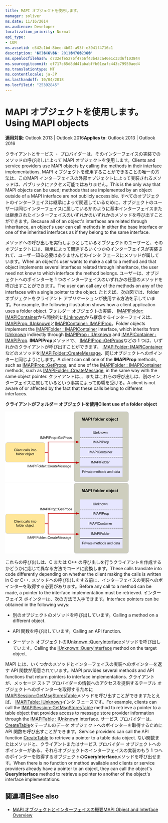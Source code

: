 ```yaml
---
title: MAPI オブジェクトを使用します。
manager: soliver
ms.date: 11/16/2014
ms.audience: Developer
localization_priority: Normal
api_type:
- COM
ms.assetid: e342c1bd-8bee-4b02-a93f-e3941f4716c1
description: '�ŏI�X�V��: 2011�N7��23��'
ms.openlocfilehash: d732efe5276f4756f43b4aca46e1c33d6f103844
ms.sourcegitcommit: ef717c65d8dd41ababffb01eafc443c79950aed4
ms.translationtype: MT
ms.contentlocale: ja-JP
ms.lasthandoff: 10/04/2018
ms.locfileid: "25392845"
---
```

# <a name="using-mapi-objects"></a><span data-ttu-id="98b62-103">MAPI オブジェクトを使用します。</span><span class="sxs-lookup"><span data-stu-id="98b62-103">Using MAPI objects</span></span>

<span data-ttu-id="98b62-104">**適用対象**: Outlook 2013 | Outlook 2016</span><span class="sxs-lookup"><span data-stu-id="98b62-104">**Applies to**: Outlook 2013 | Outlook 2016</span></span> 
  
<span data-ttu-id="98b62-105">クライアントとサービス ・ プロバイダーは、そのインターフェイスの実装でのメソッドの呼び出しによって MAPI オブジェクトを使用します。</span><span class="sxs-lookup"><span data-stu-id="98b62-105">Clients and service providers use MAPI objects by calling the methods in their interface implementations.</span></span> <span data-ttu-id="98b62-106">MAPI オブジェクトを使用することができることの唯一の方法は、このMAPI インターフェイスの外部オブジェクトによって実装されるメソッドは、パブリックにアクセス可能ではありません。</span><span class="sxs-lookup"><span data-stu-id="98b62-106">This is the only way that MAPI objects can be used; methods that are implemented by an object outside of a MAPI interface are not publicly accessible.</span></span> <span data-ttu-id="98b62-107">すべてのオブジェクトのインターフェイスは継承によって関連しているために、オブジェクトのユーザーは同じインターフェイスに属しているかのように基本インターフェイスまたは継承されたインターフェイスのいずれかのいずれかのメソッドを呼び出すことができます。</span><span class="sxs-lookup"><span data-stu-id="98b62-107">Because all of an object's interfaces are related through inheritance, an object's user can call methods in either the base interface or one of the inherited interfaces as if they belong to the same interface.</span></span> 
  
<span data-ttu-id="98b62-108">メソッドへの呼び出しを実行しようとしているオブジェクトのユーザーと、そのオブジェクトには、継承によって関連するいくつかのインターフェイスが実装されて、ユーザー知る必要はありませんどのインタ フェースにメソッドが属しています。</span><span class="sxs-lookup"><span data-stu-id="98b62-108">When an object's user wants to make a call to a method and that object implements several interfaces related through inheritance, the user need not know to which interface the method belongs.</span></span> <span data-ttu-id="98b62-109">ユーザーは、オブジェクトへのポインターを 1 つのインターフェイスのいずれかの任意のメソッドを呼び出すことができます。</span><span class="sxs-lookup"><span data-stu-id="98b62-109">The user can call any of the methods on any of the interfaces with a single pointer to the object.</span></span> <span data-ttu-id="98b62-110">たとえば、次の図では、folder オブジェクトをクライアント アプリケーションが使用する方法を示しています。</span><span class="sxs-lookup"><span data-stu-id="98b62-110">For example, the following illustration shows how a client application uses a folder object.</span></span> <span data-ttu-id="98b62-111">フォルダー オブジェクトの実装、 [IMAPIFolder: IMAPIContainer](imapifolderimapicontainer.md)から間接的に[IUnknown](https://msdn.microsoft.com/library/33f1d79a-33fc-4ce5-a372-e08bda378332%28Office.15%29.aspx)から継承するインターフェイスは、 [IMAPIProp: IUnknown](imapipropiunknown.md)と[IMAPIContainer: IMAPIProp](imapicontainerimapiprop.md)。</span><span class="sxs-lookup"><span data-stu-id="98b62-111">Folder objects implement the [IMAPIFolder : IMAPIContainer](imapifolderimapicontainer.md) interface, which inherits from [IUnknown](https://msdn.microsoft.com/library/33f1d79a-33fc-4ce5-a372-e08bda378332%28Office.15%29.aspx) indirectly through [IMAPIProp : IUnknown](imapipropiunknown.md) and [IMAPIContainer : IMAPIProp](imapicontainerimapiprop.md).</span></span> <span data-ttu-id="98b62-112">**IMAPIProp**メソッドで、 [IMAPIProp::GetProps](imapiprop-getprops.md)などの 1 つは、いずれかのクライアントが呼び出すことができます、 [IMAPIFolder: IMAPIContainer](imapifolderimapicontainer.md)などのメソッドを[IMAPIFolder::CreateMessage](imapifolder-createmessage.md)、同じオブジェクトへのポインターと同じようにします。</span><span class="sxs-lookup"><span data-stu-id="98b62-112">A client can call one of the **IMAPIProp** methods, such as [IMAPIProp::GetProps](imapiprop-getprops.md), and one of the [IMAPIFolder : IMAPIContainer](imapifolderimapicontainer.md) methods, such as [IMAPIFolder::CreateMessage](imapifolder-createmessage.md), in the same way with the same object pointer.</span></span> <span data-ttu-id="98b62-113">クライアントは、、またはこれらの呼び出しは、別のインターフェイスに属しているという事実によって影響を受ける。</span><span class="sxs-lookup"><span data-stu-id="98b62-113">A client is not aware of or affected by the fact that these calls belong to different interfaces.</span></span>
  
<span data-ttu-id="98b62-114">**クライアントがフォルダー オブジェクトを使用**</span><span class="sxs-lookup"><span data-stu-id="98b62-114">**Client use of a folder object**</span></span>
  
<span data-ttu-id="98b62-115">![クライアントは、フォルダー オブジェクトの使用](media/amapi_40.gif "クライアントは、フォルダー オブジェクトの使用")</span><span class="sxs-lookup"><span data-stu-id="98b62-115">![Client use of a folder object](media/amapi_40.gif "Client use of a folder object")</span></span>
  
<span data-ttu-id="98b62-116">これらの呼び出しは、C または C++ の呼び出しを行うクライアントを作成するかどうかに応じて異なる方法でコードに変換します。</span><span class="sxs-lookup"><span data-stu-id="98b62-116">These calls translate into code differently depending on whether the client making the calls is written in C or C++.</span></span> <span data-ttu-id="98b62-117">メソッドへの呼び出しをする前に、インターフェイスの実装へのポインターを取得する必要があります。</span><span class="sxs-lookup"><span data-stu-id="98b62-117">Before any call to a method can be made, a pointer to the interface implementation must be retrieved.</span></span> <span data-ttu-id="98b62-118">インターフェイス ポインターは、次の方法で入手できます。</span><span class="sxs-lookup"><span data-stu-id="98b62-118">Interface pointers can be obtained in the following ways:</span></span>
  
- <span data-ttu-id="98b62-119">別のオブジェクトのメソッドを呼び出しています。</span><span class="sxs-lookup"><span data-stu-id="98b62-119">Calling a method on a different object.</span></span>
    
- <span data-ttu-id="98b62-120">API 関数を呼び出しています。</span><span class="sxs-lookup"><span data-stu-id="98b62-120">Calling an API function.</span></span>
    
- <span data-ttu-id="98b62-121">ターゲット オブジェクトの[IUnknown::QueryInterface](https://msdn.microsoft.com/library/54d5ff80-18db-43f2-b636-f93ac053146d%28Office.15%29.aspx)メソッドを呼び出しています。</span><span class="sxs-lookup"><span data-stu-id="98b62-121">Calling the [IUnknown::QueryInterface](https://msdn.microsoft.com/library/54d5ff80-18db-43f2-b636-f93ac053146d%28Office.15%29.aspx) method on the target object.</span></span> 
    
<span data-ttu-id="98b62-122">MAPI には、いくつかのメソッドとインターフェイスの実装へのポインターを返す API 関数が用意されています。</span><span class="sxs-lookup"><span data-stu-id="98b62-122">MAPI provides several methods and API functions that return pointers to interface implementations.</span></span> <span data-ttu-id="98b62-123">クライアントが、メッセージ ストア プロバイダーの情報へのアクセスを提供するテーブル オブジェクトへのポインターを取得するために[IMAPISession::GetMsgStoresTable](imapisession-getmsgstorestable.md)メソッドを呼び出すことができますたとえば、 [IMAPITable: IUnknown](imapitableiunknown.md)インタ フェースです。</span><span class="sxs-lookup"><span data-stu-id="98b62-123">For example, clients can call the [IMAPISession::GetMsgStoresTable](imapisession-getmsgstorestable.md) method to retrieve a pointer to a table object that provides access to message store provider information through the [IMAPITable : IUnknown](imapitableiunknown.md) interface.</span></span> <span data-ttu-id="98b62-124">サービス プロバイダーは、 [CreateTable](createtable.md)をテーブルのデータ オブジェクトへのポインターを取得するために API 関数を呼び出すことができます。</span><span class="sxs-lookup"><span data-stu-id="98b62-124">Service providers can call the API function [CreateTable](createtable.md) to retrieve a pointer to a table data object.</span></span> <span data-ttu-id="98b62-125">ない関数またはメソッドと、クライアントまたはサービス プロバイダー オブジェクトへのポインターがある、それらオブジェクトのインターフェイスの実装のもう 1 つへのポインターを取得するオブジェクトの**QueryInterface**メソッドを呼び出せます。</span><span class="sxs-lookup"><span data-stu-id="98b62-125">When there is no function or method available and clients or service providers already have a pointer to an object, they can call the object's **QueryInterface** method to retrieve a pointer to another of the object's interface implementations.</span></span> 
  
## <a name="see-also"></a><span data-ttu-id="98b62-126">関連項目</span><span class="sxs-lookup"><span data-stu-id="98b62-126">See also</span></span>

- [<span data-ttu-id="98b62-127">MAPI オブジェクトとインターフェイスの概要</span><span class="sxs-lookup"><span data-stu-id="98b62-127">MAPI Object and Interface Overview</span></span>](mapi-object-and-interface-overview.md)

